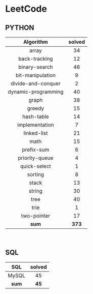 # LeetCode
## PYTHON
|    Algorithm    | solved |
| :-------------: | :----: |
|array|34|
|back-tracking|12|
|binary-search|46|
|bit-manipulation|9|
|divide-and-conquer|2|
|dynamic-programming|40|
|graph|38|
|greedy|15|
|hash-table|14|
|implementation|7|
|linked-list|21|
|math|15|
|prefix-sum|6|
|priority-queue|4|
|quick-select|1|
|sorting|8|
|stack|13|
|string|30|
|tree|40|
|trie|1|
|two-pointer|17|
| **sum** | **373**|

<br>

 ## SQL
|    SQL    | solved |
| :-------------: | :----: |
|    MySQL    |45|
| **sum** | **45**|

